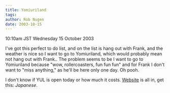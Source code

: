 ```yaml
---
title: Yomiuriland
tags: 
author: Rob Nugen
date: 2003-10-15
---
```


<p class=date>10:10am JST Wednesday 15 October 2003</p>

<p>I've got this perfect to do list, and on the list is hang out with
Frank, and the weather is nice so I want to go to Yomiuriland, which
would probably mean not hang out with Frank..   The problem seems to
be I want to go to Yomiuriland because "wow, rollercoasters, fun fun
fun" and for Frank I don't want to "miss anything," as he'll be here
only one day.   Oh pooh.</p>

<p>I don't know if YUL is open today or how much it costs.  <a
href="http://www.yomiuriland.co.jp/">Website</a> is all in, get this:
<em>Japanese</em>.</p>

